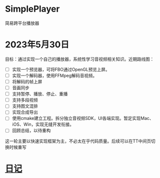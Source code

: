 # SimplePlayer
简易跨平台播放器


# 2023年5月30日

目标：通过实现一个自己的播放器，系统性学习音视频相关知识。近期路线图：
- [ ] 实现一个预览器，可将FBO通过OpenGL预览上屏。
- [ ] 实现一个解码器，使用FFMpeg解码音视频。
- [ ] 将解码的帧上屏
- [ ] 音画同步
- [ ] 支持暂停、播放、停止、重播
- [ ] 支持多段视频
- [ ] 支持图文混排
- [ ] 实现合成导出
- [ ] 使用cmake建立工程。拆分独立音视频SDK，UI各端实现。暂定实现Mac、iOS、Win，实现无缝开发衔接。
- [ ] 回顾总结，以待重构 

这一轮主要以快速实现框架为主，不必太在乎代码质量。后续可以在TT中间页切换时候重写

# [日记](./DevelopDiary/SimplePlayer/SimplePlayer.md)



